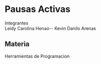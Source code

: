 Pausas Activas
===============
Integrantes <br />
Leidy Carolina Henao--
Kevin Danilo Arenas

Materia
------------------
Herramientas de Programacion
